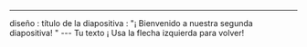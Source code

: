 ---
 diseño : título de la diapositiva
 : "¡ Bienvenido a nuestra segunda diapositiva! " 
--- Tu texto ¡ Usa la flecha izquierda para volver!
